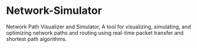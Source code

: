# Network-Simulator
Network Path Visualizer and Simulator, A tool for visualizing, simulating, and optimizing network paths and routing using real-time packet transfer and shortest path algorithms.
